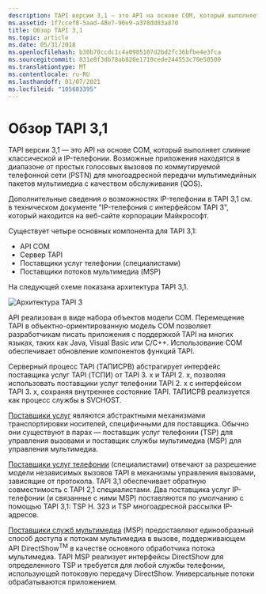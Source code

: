 ```yaml
---
description: TAPI версии 3,1 — это API на основе COM, который выполняет слияние классической и IP-телефонии. Возможные приложения находятся в диапазоне от простых голосовых вызовов по коммутируемой телефонной сети (PSTN) для многоадресной передачи мультимедийных пакетов мультимедиа с качеством обслуживания (QOS).
ms.assetid: 1f7ccef8-5aad-48e7-90e9-a378dd83a870
title: Обзор TAPI 3,1
ms.topic: article
ms.date: 05/31/2018
ms.openlocfilehash: b30b70ccdc1c4a0985107d2bd2fc36bfbe4e3fca
ms.sourcegitcommit: 831e8f3db78ab820e1710cede244553c70e50500
ms.translationtype: MT
ms.contentlocale: ru-RU
ms.lasthandoff: 01/07/2021
ms.locfileid: "105683395"
---
```

# <a name="tapi-31-overview"></a>Обзор TAPI 3,1

TAPI версии 3,1 — это API на основе COM, который выполняет слияние классической и IP-телефонии. Возможные приложения находятся в диапазоне от простых голосовых вызовов по коммутируемой телефонной сети (PSTN) для многоадресной передачи мультимедийных пакетов мультимедиа с качеством обслуживания (QOS).

Дополнительные сведения о возможностях IP-телефонии в TAPI 3,1 см. в техническом документе "IP-телефония с интерфейсом TAPI 3", который находится на веб-сайте корпорации Майкрософт.

Существует четыре основных компонента для TAPI 3,1:

-   API COM
-   Сервер TAPI
-   Поставщики услуг телефонии (специалистами)
-   Поставщики потоков мультимедиа (MSP)

На следующей схеме показана архитектура TAPI 3,1.

![Архитектура TAPI 3](images/callarc-gif-1.png)

API реализован в виде набора объектов модели COM. Перемещение TAPI в объектно-ориентированную модель COM позволяет разработчикам писать приложения с поддержкой TAPI на многих языках, таких как Java, Visual Basic или C/C++. Использование COM обеспечивает обновление компонентов функций TAPI.

Серверный процесс TAPI (ТАПИСРВ) абстрагирует интерфейс поставщика услуг TAPI (ТСПИ) от TAPI 3. x и TAPI 2. x, позволяя использовать поставщики услуг телефонии TAPI 2. x с интерфейсом TAPI 3. x, сохраняя внутреннее состояние TAPI. ТАПИСРВ реализуется как процесс службы в SVCHOST.

[Поставщики услуг](./tapi-service-providers.md) являются абстрактными механизмами транспортировки носителей, специфичными для поставщика. Обычно они существуют в парах — поставщик услуг телефонии (TSP) для управления вызовами и поставщик службы мультимедиа (MSP) для управления мультимедиа.

[Поставщики услуг телефонии](./telephony-service-providers-start-page.md) (специалистами) отвечают за разрешение модели независимых вызовов TAPI в механизмы управления вызовами, зависящие от протокола. TAPI 3,1 обеспечивает обратную совместимость с TAPI 2,1 специалистами. Два поставщика услуг IP-телефонии (и связанные с ними MSP) поставляются по умолчанию с помощью TAPI 3,1: TSP H. 323 и TSP многоадресной рассылки IP-адресов.

[Поставщики служб мультимедиа](media-service-providers-start-page.md) (MSP) предоставляют единообразный способ доступа к потокам мультимедиа в вызове, поддерживающем API DirectShow<sup>TM</sup> в качестве основного обработчика потока мультимедиа. TAPI MSP реализует интерфейсы DirectShow для определенного TSP и требуется для любой службы телефонии, использующей потоковую передачу DirectShow. Универсальные потоки обрабатываются приложением.

 

 
